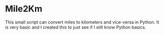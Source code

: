 # Mile2Km
This small script can convert miles to kilometers and vice-versa in Python.
It is very basic and I created this to just see if I still know Python basics.
